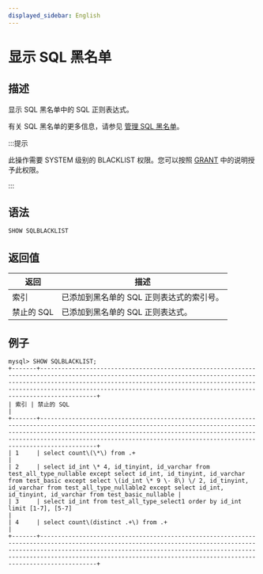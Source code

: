 ```yaml
---
displayed_sidebar: English
---
```


# 显示 SQL 黑名单

## 描述

显示 SQL 黑名单中的 SQL 正则表达式。

有关 SQL 黑名单的更多信息，请参见 [管理 SQL 黑名单](../../../administration/Blacklist.md)。

:::提示

此操作需要 SYSTEM 级别的 BLACKLIST 权限。您可以按照 [GRANT](../account-management/GRANT.md) 中的说明授予此权限。

:::

## 语法

```SQL
SHOW SQLBLACKLIST
```

## 返回值

| **返回**    | **描述**                                              |
| ------------- | ------------------------------------------------------------ |
| 索引         | 已添加到黑名单的 SQL 正则表达式的索引号。 |
| 禁止的 SQL | 已添加到黑名单的 SQL 正则表达式。 |

## 例子

```Plain
mysql> SHOW SQLBLACKLIST;
+-------+--------------------------------------------------------------------------------------------------------------------------------------------------------------------------------------------------------------------------------------------------------------------------------------------------------+
| 索引 | 禁止的 SQL                                                                                                                                                                                                                                                                                          |
+-------+--------------------------------------------------------------------------------------------------------------------------------------------------------------------------------------------------------------------------------------------------------------------------------------------------------+
| 1     | select count\(\*\) from .+                                                                                                                                                                                                                                                                             |
| 2     | select id_int \* 4, id_tinyint, id_varchar from test_all_type_nullable except select id_int, id_tinyint, id_varchar from test_basic except select \(id_int \* 9 \- 8\) \/ 2, id_tinyint, id_varchar from test_all_type_nullable2 except select id_int, id_tinyint, id_varchar from test_basic_nullable |
| 3     | select id_int from test_all_type_select1 order by id_int limit [1-7], [5-7]                                                                                                                                                                                                                            |
| 4     | select count\(distinct .+\) from .+                                                                                                                                                                                                                                                                    |
+-------+--------------------------------------------------------------------------------------------------------------------------------------------------------------------------------------------------------------------------------------------------------------------------------------------------------+